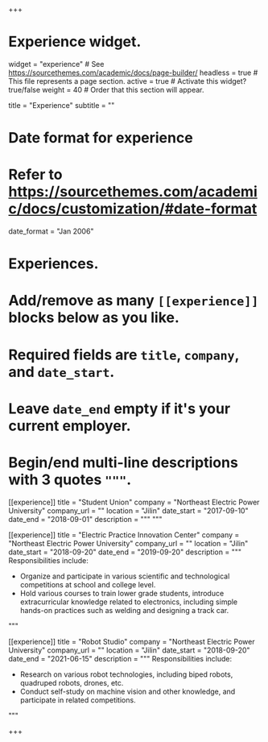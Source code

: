+++
# Experience widget.
widget = "experience"  # See https://sourcethemes.com/academic/docs/page-builder/
headless = true  # This file represents a page section.
active = true  # Activate this widget? true/false
weight = 40  # Order that this section will appear.

title = "Experience"
subtitle = ""

# Date format for experience
#   Refer to https://sourcethemes.com/academic/docs/customization/#date-format
date_format = "Jan 2006"

# Experiences.
#   Add/remove as many `[[experience]]` blocks below as you like.
#   Required fields are `title`, `company`, and `date_start`.
#   Leave `date_end` empty if it's your current employer.
#   Begin/end multi-line descriptions with 3 quotes `"""`.
[[experience]]
  title = "Student Union"
  company = "Northeast Electric Power University"
  company_url = ""
  location = "Jilin"
  date_start = "2017-09-10"
  date_end = "2018-09-01"
  description = """
  """

[[experience]]
  title = "Electric Practice Innovation Center"
  company = "Northeast Electric Power University"
  company_url = ""
  location = "Jilin"
  date_start = "2018-09-20"
  date_end = "2019-09-20"
  description = """
  Responsibilities include:
  
  * Organize and participate in various scientific and technological competitions at school and college level.
  * Hold various courses to train lower grade students, introduce extracurricular knowledge related to electronics, including simple hands-on practices such as welding and designing a track car.
  
  """
 
[[experience]]
  title = "Robot Studio"
  company = "Northeast Electric Power University"
  company_url = ""
  location = "Jilin"
  date_start = "2018-09-20"
  date_end = "2021-06-15"
  description = """
  Responsibilities include:
  
  * Research on various robot technologies, including biped robots, quadruped robots, drones, etc.
  * Conduct self-study on machine vision and other knowledge, and participate in related competitions.
  
  """

+++
